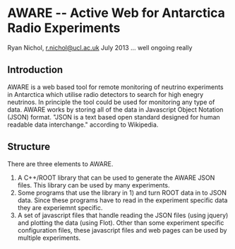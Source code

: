 
AWARE   -- Active Web for Antarctica Radio Experiments 
======================================================
Ryan Nichol, r.nichol@ucl.ac.uk	
July 2013 ... well ongoing really


Introduction 
------------
AWARE is a web based tool for remote monitoring of neutrino experiments in Antarctica which utilise radio detectors to search for high enegry neutrinos. In principle the tool could be used for monitoring any type of data. AWARE works by storing all of the data in Javascript Object Notation (JSON) format. "JSON is a text based open standard designed for human readable data interchange." according to Wikipedia. 


Structure
----------
There are three elements to AWARE.
1) A C++/ROOT library that can be used to generate the AWARE JSON files. This library can be used by many experiments.
2) Some programs that use the library in 1) and turn ROOT data in to JSON data. Since these programs have to read in the experiment specific data they are experiemnt specific.
3) A set of javascript files that handle reading the JSON files (using jquery) and plotting the data (using Flot). Other than some experiment specific configuration files, these javascript files and web pages can be used by multiple experiments.

